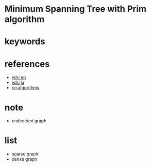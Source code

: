 # Minimum Spanning Tree with Prim algorithm


# keywords 


# references
- [wiki en](https://en.wikipedia.org/wiki/Prim%27s_algorithm)
- [wiki ja](https://ja.wikipedia.org/wiki/%E3%83%97%E3%83%AA%E3%83%A0%E6%B3%95)
- [cp algorithms](https://cp-algorithms.com/graph/mst_prim.html)


# note 
- undirected graph


# list 
- sparse graph
- dense graph
